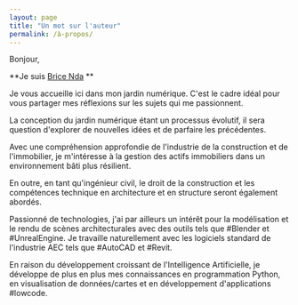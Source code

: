 ```yaml
---
layout: page
title: "Un mot sur l'auteur"
permalink: /à-propos/
---
```

Bonjour, 

**Je suis [Brice Nda](https://www.bricenda.net) **

Je vous accueille ici dans mon jardin numérique. C'est le cadre idéal pour vous partager mes réflexions sur les sujets qui me passionnent. 

La conception du jardin numérique étant un processus évolutif, il sera question d'explorer de nouvelles idées et de parfaire les précédentes.

Avec une compréhension approfondie de l'industrie de la construction et de l'immobilier, je m'intéresse à la gestion des actifs immobiliers dans un environnement bâti plus résilient.

En outre, en tant qu'ingénieur civil, le droit de la construction et les compétences technique en architecture et en structure seront également abordés.

Passionné de technologies, j'ai par ailleurs un intérêt pour la modélisation et le rendu de scènes architecturales avec des outils tels que #Blender et #UnrealEngine. Je travaille naturellement avec les logiciels standard de l'industrie AEC tels que #AutoCAD et #Revit.

En raison du développement croissant de l'Intelligence Artificielle, je développe de plus en plus mes connaissances en programmation Python, en visualisation de données/cartes et en développement d'applications #lowcode.
